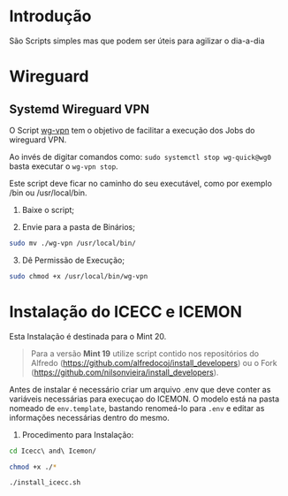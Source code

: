 # Introdução
São Scripts simples mas que podem ser úteis para agilizar o dia-a-dia

# Wireguard
## Systemd Wireguard VPN
O Script [wg-vpn](./Wireguard/wg-vpn) tem o objetivo de facilitar a execução dos Jobs do wireguard VPN.

Ao invés de digitar comandos como: `sudo systemctl stop wg-quick@wg0` basta executar o `wg-vpn stop`.

Este script deve ficar no caminho do seu executável, como por exemplo /bin ou /usr/local/bin.

1. Baixe o script;

2. Envie para a pasta de Binários;
```bash 
sudo mv ./wg-vpn /usr/local/bin/
```

3. Dê Permissão de Execução;
```bash 
sudo chmod +x /usr/local/bin/wg-vpn
```
# Instalação do ICECC e ICEMON 
Esta Instalação é destinada para o Mint 20.

> Para a versão **Mint 19**  utilize script contido nos repositórios do Alfredo (https://github.com/alfredocoj/install_developers) ou o Fork (https://github.com/nilsonvieira/install_developers).

Antes de instalar é necessário criar um arquivo .env que deve conter as variáveis necessárias para execuçao do ICEMON. O modelo está na pasta nomeado de `env.template`, bastando renomeá-lo para `.env` e editar as informações necessárias dentro do mesmo.


1. Procedimento para Instalação:
```bash
cd Icecc\ and\ Icemon/

chmod +x ./*

./install_icecc.sh
```
